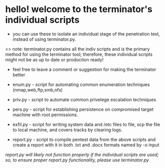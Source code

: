 # hello! welcome to the terminator's individual scripts
- you can use these to isolate an individual stage of the penetration test, instead of using terminator.py.

<> note: terminator.py contains all the indiv scripts and is the primary method for using the terminator tool; therefore, these individual scripts might not be as up to date or production ready! 
- feel free to leave a comment or suggestion for making the terminator better

- enum.py - script for automating common enumeration techniques (nmap,web,ftp,smb,nfs)
- priv.py - script to automate common privelege escalation techniques
- pers.py - script for establishing persistence on compromised target machine with root permissions.
- exfil.py - script for writing system data and /etc files to file, scp the file to local machine, and covers tracks by clearing logs.
- report.py - script to compile pentest data from the above scripts and create a report with it in both .txt and .docx formats named by -o input

*report.py will likely not function properly if the individual scripts are used; so, to ensure proper report.py functionality, please use terminator.py*
